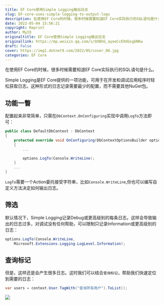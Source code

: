 ```yaml
---
title: EF Core使用Simple Logging输出日志
slug: EF-core-uses-simple-logging-to-output-logs
description: 在使用EF Core的时候，很多时候需要知道EF Core实际执行的SQL语句是什么。
date: 2022-05-04 15:56:21
copyright: Reprint
author: MyIO
originaltitle: EF Core使用Simple Logging输出日志
originallink: https://mp.weixin.qq.com/s/QXBhG_ayoeCcE9dGsgbNKw
draft: False
cover: https://img1.dotnet9.com/2022/05/cover_08.jpg
categories: EF Core
---
```


在使用EF Core的时候，很多时候需要知道EF Core实际执行的SQL语句是什么。

Simple Logging是EF Core提供的一项功能，可用于在开发和调试应用程序时轻松获取日志。这种形式的日志记录需要最少的配置，而不需要其他NuGet包。

## 功能一瞥

配置起来非常简单，只需在`DbContext.OnConfiguring`实现中调用`LogTo`方法即可：

```csharp
public class DefaultDbContext : DbContext
{
    protected override void OnConfiguring(DbContextOptionsBuilder options)
    {
        ...

        options.LogTo(Console.WriteLine);
    }
    ...
}
```

`LogTo`需要一个Action委托接受字符串，比如`Console.WriteLine`,你也可以编写自定义方法决定如何输出日志。

## 筛选

默认情况下，Simple Logging记录Debug或更高级别的每条日志。这样会导致输出的日志过多，对调试没有任何帮助，可以限制只记录Information或更高级别的日志：

```csharp
options.LogTo(Console.WriteLine, 
    Microsoft.Extensions.Logging.LogLevel.Information);
```

## 查询标记

但是，这样还是会产生很多日志。这时我们可以结合`查询标记`，帮助我们快速定位到需要的日志：

```csharp
var users = context.User.TagWith("查询所有用户").ToList();
```

![](https://img1.dotnet9.com/2022/05/0801.jpg)